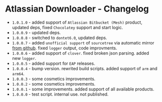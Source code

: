 # Atlassian Downloader - Changelog

* `1.0.1.0` - added support of `Atlassian Bitbucket (Mesh)` product, updated deps, fixed `Chocolatey` support and start logic.
* `1.0.0.9` - updated deps.
* `1.0.0.8` - switched to `dontet6.0`, updated deps.
* `1.0.0.7` - added `unofficial support`  of `sourcetree` via automatic mirror [from github](https://github.com/EpicMorg/atlassian-json). fixed `logger` output, code improvments.
* `1.0.0.6` - added support of `clover`. fixed broken json parsing. added new `logger`.
* `1.0.0.5` - added support for `EAP` releases.
* `1.0.0.4` - bump version. rewrited build scripts. added support of `arm` and `arm64`.
* `1.0.0.3` - some cosmetics improvements.
* `1.0.0.2` - some cosmetics improvements.
* `1.0.0.1` - some improvements. added support of all available products.
* `1.0.0.0` - test script. internal use. not published.
